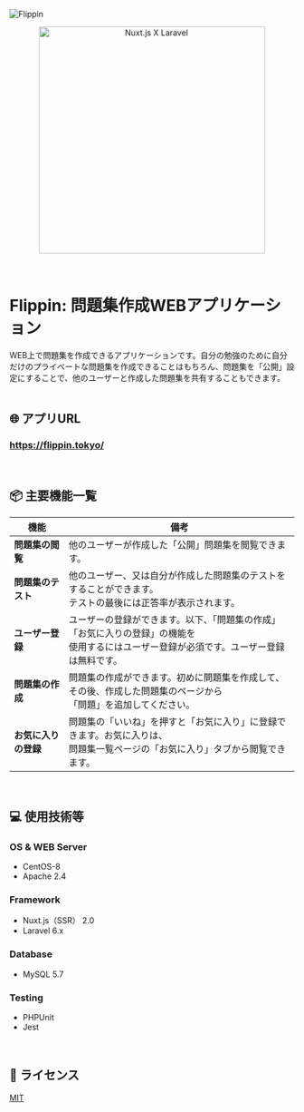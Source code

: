 ![Flippin](https://user-images.githubusercontent.com/20491590/77296924-ddc64000-6d2b-11ea-81ac-15378697efe7.png)
<p align="center">
<img src="https://user-images.githubusercontent.com/20491590/77298172-d869f500-6d2d-11ea-9b84-6f79d5f2e508.png" alt="Nuxt.js X Laravel" width="400px">
</p>
<br>

# Flippin: 問題集作成WEBアプリケーション

WEB上で問題集を作成できるアプリケーションです。自分の勉強のために自分だけのプライベートな問題集を作成できることはもちろん、問題集を「公開」設定にすることで、他のユーザーと作成した問題集を共有することもできます。
<br><br>

## 🌐 アプリURL

### **https://flippin.tokyo/**
<br>

## 📦 主要機能一覧

| 機能 | 備考 |
| ---- | ---- |
| **問題集の閲覧** | 他のユーザーが作成した「公開」問題集を閲覧できます。 |
| **問題集のテスト** | 他のユーザー、又は自分が作成した問題集のテストをすることができます。<br>テストの最後には正答率が表示されます。 |
| **ユーザー登録** | ユーザーの登録ができます。以下、「問題集の作成」「お気に入りの登録」の機能を<br>使用するにはユーザー登録が必須です。ユーザー登録は無料です。 |
| **問題集の作成** | 問題集の作成ができます。初めに問題集を作成して、その後、作成した問題集のページから<br>「問題」を追加してください。 |
| **お気に入りの登録** | 問題集の「いいね」を押すと「お気に入り」に登録できます。お気に入りは、<br>問題集一覧ページの「お気に入り」タブから閲覧できます。 |
<br>

## 💻 使用技術等

### **OS & WEB Server**
* CentOS-8
* Apache 2.4

### **Framework**
* Nuxt.js（SSR） 2.0
* Laravel 6.x

### **Database**
* MySQL 5.7

### **Testing**
* PHPUnit
* Jest
<br>

## 🎫 ライセンス

[MIT](https://github.com/MutsukiSawada/flippin/blob/master/LICENSE.txt)
